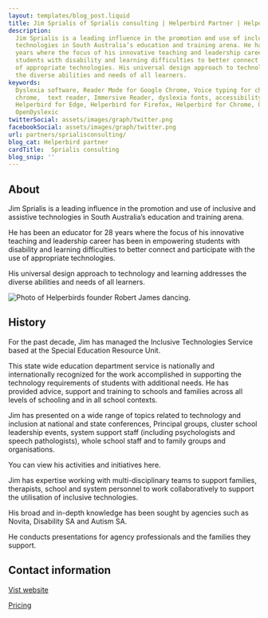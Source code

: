 ```yaml
---
layout: templates/blog_post.liquid
title: Jim Sprialis of Sprialis consulting | Helperbird Partner | Helperbird
description:
  Jim Sprialis is a leading influence in the promotion and use of inclusive and assistive
  technologies in South Australia’s education and training arena. He has been an educator for 28
  years where the focus of his innovative teaching and leadership career has been in empowering
  students with disability and learning difficulties to better connect and participate with the use
  of appropriate technologies. His universal design approach to technology and learning addresses
  the diverse abilities and needs of all learners.
keywords:
  Dyslexia software, Reader Mode for Google Chrome, Voice typing for chrome, Text to speech for
  chrome,  text reader, Immersive Reader, dyslexia fonts, accessibility software, dyslexia software,
  Helperbird for Edge, Helperbird for Firefox, Helperbird for Chrome, Opendyslexic for Chrome,
  OpenDyslexic
twitterSocial: assets/images/graph/twitter.png
facebookSocial: assets/images/graph/twitter.png
url: partners/sprialisconsulting/
blog_cat: Helperbird partner
cardTitle:  Sprialis consulting
blog_snip: ''
---
```


## About

Jim Sprialis is a leading influence in the promotion and use of inclusive and assistive technologies in South Australia’s education and training arena. 

He has been an educator for 28 years where the focus of his innovative teaching and leadership career has been in empowering students with disability and learning difficulties to better connect and participate with the use of appropriate technologies. 

His universal design approach to technology and learning addresses the diverse abilities and needs of all learners.

![Photo of Helperbirds founder Robert James dancing.](https://www.sprialisconsulting.com/uploads/3/0/7/0/30701617/dsc-0063_orig.jpg)


## History


For the past decade, Jim has managed the Inclusive Technologies Service based at the Special Education Resource Unit.  

This state wide education department service is nationally and internationally recognized for the work accomplished in supporting the technology requirements of students with additional needs.
He has provided advice, support and training to schools and families across all levels of schooling and in all school contexts.

Jim has presented on a wide range of topics related to technology and inclusion at national and
state conferences, Principal groups, cluster school leadership events, system support staff (including psychologists and speech pathologists), whole school staff and to family groups and organisations.

You can view his activities and initiatives here.

Jim has expertise working with multi-disciplinary teams to support families, therapists, school and system personnel to work collaboratively to support the utilisation of inclusive technologies. 

His broad and in-depth knowledge has been sought by agencies such as Novita, Disability SA and Autism SA. 

He conducts presentations for agency professionals and the families they support.

## Contact information

[Vist website](https://www.sprialisconsulting.com/about.html)

[Pricing](/pricing)
